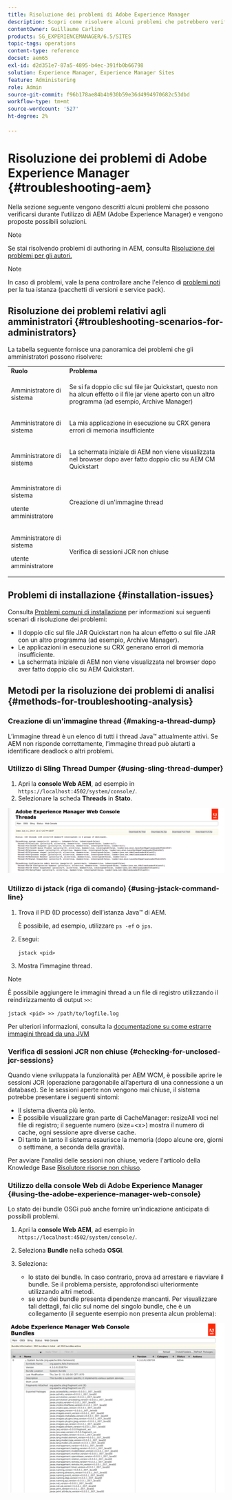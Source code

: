 ```yaml
---
title: Risoluzione dei problemi di Adobe Experience Manager
description: Scopri come risolvere alcuni problemi che potrebbero verificarsi con Adobe Experience Manager.
contentOwner: Guillaume Carlino
products: SG_EXPERIENCEMANAGER/6.5/SITES
topic-tags: operations
content-type: reference
docset: aem65
exl-id: d2d351e7-87a5-4895-b4ec-391fb0b66798
solution: Experience Manager, Experience Manager Sites
feature: Administering
role: Admin
source-git-commit: f96b178ae84b4b930b59e36d4994970682c53dbd
workflow-type: tm+mt
source-wordcount: '527'
ht-degree: 2%

---
```


# Risoluzione dei problemi di Adobe Experience Manager {#troubleshooting-aem}

Nella sezione seguente vengono descritti alcuni problemi che possono verificarsi durante l’utilizzo di AEM (Adobe Experience Manager) e vengono proposte possibili soluzioni.

>[!NOTE]
>
>Se stai risolvendo problemi di authoring in AEM, consulta [Risoluzione dei problemi per gli autori.](/help/sites-authoring/troubleshooting.md)

>[!NOTE]
>
>In caso di problemi, vale la pena controllare anche l&#39;elenco di [problemi noti](/help/release-notes/release-notes.md) per la tua istanza (pacchetti di versioni e service pack).

## Risoluzione dei problemi relativi agli amministratori {#troubleshooting-scenarios-for-administrators}

La tabella seguente fornisce una panoramica dei problemi che gli amministratori possono risolvere:

<table>
 <tbody>
  <tr>
   <td><strong>Ruolo</strong></td>
   <td><strong>Problema </strong></td>
  </tr>
  <tr>
   <td>Amministratore di sistema</td>
   <td><p>Se si fa doppio clic sul file jar Quickstart, questo non ha alcun effetto o il file jar viene aperto con un altro programma (ad esempio, Archive Manager)</p> </td>
  </tr>
  <tr>
   <td><p>Amministratore di sistema</p> </td>
   <td><p>La mia applicazione in esecuzione su CRX genera errori di memoria insufficiente</p> </td>
  </tr>
  <tr>
   <td><p>Amministratore di sistema</p> </td>
   <td><p>La schermata iniziale di AEM non viene visualizzata nel browser dopo aver fatto doppio clic su AEM CM Quickstart</p> </td>
  </tr>
  <tr>
   <td><p>Amministratore di sistema</p> <p>utente amministratore</p> </td>
   <td><p>Creazione di un'immagine thread</p> </td>
  </tr>
  <tr>
   <td><p>Amministratore di sistema</p> <p>utente amministratore</p> </td>
   <td><p>Verifica di sessioni JCR non chiuse</p> </td>
  </tr>
 </tbody>
</table>

## Problemi di installazione {#installation-issues}

Consulta [Problemi comuni di installazione](/help/sites-deploying/troubleshooting.md#common-installation-issues) per informazioni sui seguenti scenari di risoluzione dei problemi:

* Il doppio clic sul file JAR Quickstart non ha alcun effetto o sul file JAR con un altro programma (ad esempio, Archive Manager).
* Le applicazioni in esecuzione su CRX generano errori di memoria insufficiente.
* La schermata iniziale di AEM non viene visualizzata nel browser dopo aver fatto doppio clic su AEM Quickstart.

## Metodi per la risoluzione dei problemi di analisi {#methods-for-troubleshooting-analysis}

### Creazione di un&#39;immagine thread {#making-a-thread-dump}

L’immagine thread è un elenco di tutti i thread Java™ attualmente attivi. Se AEM non risponde correttamente, l’immagine thread può aiutarti a identificare deadlock o altri problemi.

### Utilizzo di Sling Thread Dumper {#using-sling-thread-dumper}

1. Apri la **console Web AEM**, ad esempio in `https://localhost:4502/system/console/`.
1. Selezionare la scheda **Threads** in **Stato**.

![schermata_shot_2012-02-13alle43925pm](assets/screen_shot_2012-02-13at43925pm.png)

### Utilizzo di jstack (riga di comando) {#using-jstack-command-line}

1. Trova il PID (ID processo) dell’istanza Java™ di AEM.

   È possibile, ad esempio, utilizzare `ps -ef` o `jps`.

1. Esegui:

   `jstack <pid>`

1. Mostra l’immagine thread.

>[!NOTE]
>
>È possibile aggiungere le immagini thread a un file di registro utilizzando il reindirizzamento di output `>>`:
>
>`jstack <pid> >> /path/to/logfile.log`

Per ulteriori informazioni, consulta la [documentazione su come estrarre immagini thread da una JVM](https://experienceleague.adobe.com/docs/experience-cloud-kcs/kbarticles/KA-17452.html)

### Verifica di sessioni JCR non chiuse {#checking-for-unclosed-jcr-sessions}

Quando viene sviluppata la funzionalità per AEM WCM, è possibile aprire le sessioni JCR (operazione paragonabile all’apertura di una connessione a un database). Se le sessioni aperte non vengono mai chiuse, il sistema potrebbe presentare i seguenti sintomi:

* Il sistema diventa più lento.
* È possibile visualizzare gran parte di CacheManager: resizeAll voci nel file di registro; il seguente numero (size=&lt;x>) mostra il numero di cache, ogni sessione apre diverse cache.
* Di tanto in tanto il sistema esaurisce la memoria (dopo alcune ore, giorni o settimane, a seconda della gravità).

Per avviare l&#39;analisi delle sessioni non chiuse, vedere l&#39;articolo della Knowledge Base [Risolutore risorse non chiuso](https://experienceleague.adobe.com/en/docs/experience-cloud-kcs/kbarticles/ka-23761).

### Utilizzo della console Web di Adobe Experience Manager {#using-the-adobe-experience-manager-web-console}

Lo stato dei bundle OSGi può anche fornire un’indicazione anticipata di possibili problemi.

1. Apri la **console Web AEM**, ad esempio in `https://localhost:4502/system/console/`.
1. Seleziona **Bundle** nella scheda **OSGI**.
1. Seleziona:

   * lo stato dei bundle. In caso contrario, prova ad arrestare e riavviare il bundle. Se il problema persiste, approfondisci ulteriormente utilizzando altri metodi.
   * se uno dei bundle presenta dipendenze mancanti. Per visualizzare tali dettagli, fai clic sul nome del singolo bundle, che è un collegamento (il seguente esempio non presenta alcun problema):

![schermata_shot_2012-02-13alle44706pm](assets/screen_shot_2012-02-13at44706pm.png)
